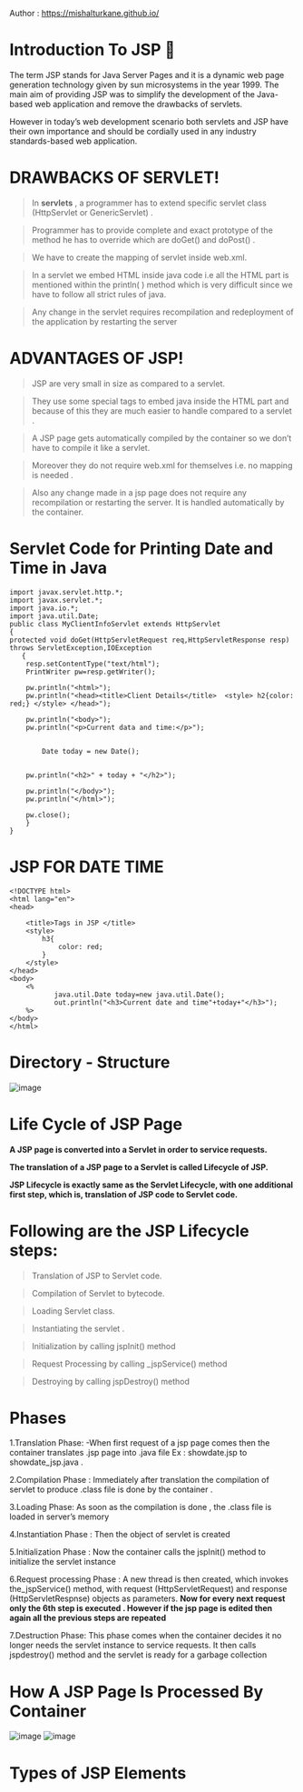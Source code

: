 Author : https://mishalturkane.github.io/
# Introduction To JSP 📝
The term JSP stands for Java Server Pages and it is a dynamic web page generation technology given by sun microsystems in the year 1999. 
The main aim of providing JSP was to simplify the development of the Java-based web application and remove the drawbacks of servlets. 

However in today’s web development scenario both servlets and JSP have their own importance and should be cordially used in any industry standards-based web application.

# DRAWBACKS OF SERVLET! 
>In **servlets** , a programmer has to extend specific servlet class (HttpServlet or GenericServlet) .


>Programmer has to provide complete and exact prototype of the method he has to override which are doGet() and doPost() .

>We have to create the mapping of servlet inside web.xml.

>In a servlet we embed HTML inside java code i.e all the HTML part is mentioned within the println( ) method which is very difficult since we have to follow all strict rules of java.

>Any change in the servlet requires recompilation and redeployment of the application by restarting the server


# ADVANTAGES  OF  JSP!
>JSP  are very small in size as compared to a servlet.

>They use some special tags to embed java inside the HTML part and because of this they are much easier to handle compared to a servlet . 

>A JSP page gets automatically compiled by the container so we don’t have to compile it like a servlet.

>Moreover they do not require web.xml for themselves i.e. no mapping is needed .

>Also any change made in a jsp page does not require any recompilation or restarting the server. It is handled automatically by the container.

# Servlet Code for Printing Date and Time in Java

```
import javax.servlet.http.*;
import javax.servlet.*;
import java.io.*;
import java.util.Date;
public class MyClientInfoServlet extends HttpServlet
{
protected void doGet(HttpServletRequest req,HttpServletResponse resp) throws ServletException,IOException
   {
 	resp.setContentType("text/html");
	PrintWriter pw=resp.getWriter();

	pw.println("<html>");
	pw.println("<head><title>Client Details</title>  <style> h2{color: red;} </style> </head>");

	pw.println("<body>");
	pw.println("<p>Current data and time:</p>");

	
        Date today = new Date();
        
        
	pw.println("<h2>" + today + "</h2>");

	pw.println("</body>");
	pw.println("</html>");

	pw.close();
    }
}
```
# JSP  FOR  DATE TIME
```
<!DOCTYPE html>
<html lang="en">
<head>
   
    <title>Tags in JSP </title>
    <style>
        h3{
            color: red;
        }
    </style>
</head>
<body>
    <%
           java.util.Date today=new java.util.Date();
           out.println("<h3>Current date and time"+today+"</h3>");
    %>
</body>
</html>
```
# Directory - Structure 
![image](https://github.com/mishalturkane/JSP/assets/95625543/dac81033-8771-438f-865d-32df5c53a15b)

# Life Cycle of JSP Page
**A JSP page is converted into a Servlet in order to service requests.**

**The translation of a JSP page to a Servlet is called Lifecycle of JSP.**

**JSP Lifecycle is exactly same as the Servlet Lifecycle, with one additional first step, which is, translation of JSP code to Servlet code.**

# Following are the JSP Lifecycle steps:

>Translation of JSP to Servlet code.

>Compilation of Servlet to bytecode.

>Loading Servlet class.

>Instantiating the servlet .

>Initialization by calling jspInit() method

>Request Processing by calling _jspService() method

>Destroying by calling jspDestroy() method
# Phases
1.Translation Phase:  -When first request  of a jsp page comes then  the container translates .jsp page into .java file 
			Ex : showdate.jsp to showdate_jsp.java .
   
2.Compilation Phase : Immediately after translation the compilation of  servlet to produce .class file is done by the container .

3.Loading Phase: As soon as the compilation is done , the .class file is loaded in server’s memory

4.Instantiation Phase : Then the object of servlet is created 


5.Initialization Phase  : Now the container calls the jspInit() method to initialize the servlet instance

6.Request processing Phase : A new thread is then created, which invokes the_jspService() method, with  request (HttpServletRequest) and response (HttpServletRespnse) objects as parameters.
**Now for every next request only the 6th step is executed . However if the jsp page is edited then again all the previous steps are repeated**


7.Destruction Phase: This phase comes when the container decides it no longer needs the servlet instance to service requests. It then calls jspdestroy() method and the servlet is ready for a garbage collection


# How A JSP Page Is Processed By Container 
![image](https://github.com/mishalturkane/JSP/assets/95625543/e14b3015-db10-47a1-8d70-c47e6cb36072)
![image](https://github.com/mishalturkane/JSP/assets/95625543/41cbfcff-7f89-4b34-8249-750ef92e3c67)

# Types of JSP Elements

